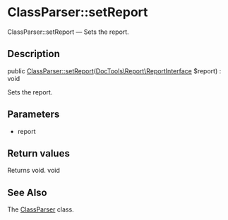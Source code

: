 ClassParser::setReport
================

ClassParser::setReport — Sets the report.

Description
---------------


public [ClassParser::setReport](https://github.com/lingtalfi/DocTools/blob/master/doc/api/DocTools/ClassParser/ClassParser/setReport.md)([DocTools\Report\ReportInterface](https://github.com/lingtalfi/DocTools/blob/master/doc/api/DocTools/Report/ReportInterface.md) $report) : void




Sets the report.




Parameters
--------------

- report
    

Return values
----------------

Returns void.
void








See Also
-----------

The [ClassParser](https://github.com/lingtalfi/DocTools/blob/master/doc/api/DocTools/ClassParser/ClassParser.md) class.
